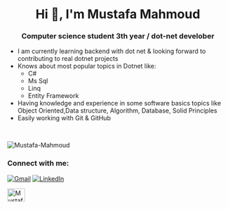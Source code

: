 <h1 align="center">Hi 👋, I'm Mustafa Mahmoud</h1>
<h3 align="center">Computer science student 3th year / dot-net develober </h3>

* I am currently learning backend with dot net & looking forward to contributing to real dotnet projects
* Knows about most popular topics in Dotnet like:
  - C#
  - Ms Sql
  - Linq
  - Entity Framework
* Having  knowledge and experience in some software basics topics like Object Oriented,Data structure, Algorithm, Database, Solid Principles
* Easily working with Git & GitHub 
</br>
<p align="left"> <img src="https://komarev.com/ghpvc/?username=Mustafa-Mahmoud-1&label=Profile%20views&color=0e75b6&style=flat" alt="Mustafa-Mahmoud" /> </p>

<h3 align="left">Connect with me:</h3>

[![Gmail](https://img.shields.io/badge/-GMAIL-D14836?style=for-the-badge&logo=gmail&logoColor=white)](mailto:dev.mustafa.mahmoud.ahmed@gmail.com)
[![LinkedIn](https://img.shields.io/badge/-LINKEDIN-0077B5?style=for-the-badge&logo=linkedin&logoColor=white)](https://www.linkedin.com/in/mustafa-mahmoud-0x/)

<a href="https://codeforces.com/profile/Mustafa.Mahmoud_1" target="blank"><img align="center" src="https://raw.githubusercontent.com/rahuldkjain/github-profile-readme-generator/master/src/images/icons/Social/codeforces.svg" alt="Mustafa.Mahmoud_1" height="30" width="40" /></a>

